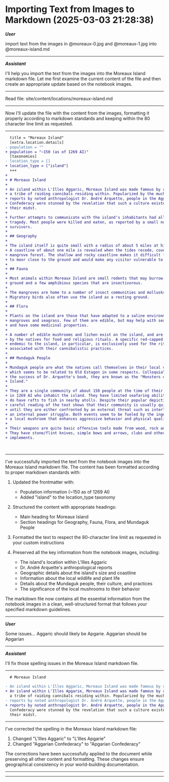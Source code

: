 <!-- Generated by SpecStory -->

# Importing Text from Images to Markdown (2025-03-03 21:28:38)

_**User**_

import text from the images in @moreaux-0.jpg and @moreaux-1.jpg into @moreaux-island.md 

---

_**Assistant**_

I'll help you import the text from the images into the Moreaux Island markdown file. Let me first examine the current content of the file and then create an appropriate update based on the notebook images.

---

Read file: site/content/locations/moreaux-island.md

---



Now I'll update the file with the content from the images, formatting it properly according to markdown standards and keeping within the 80 character line limit as requested.

---

```diff
  title = "Moreaux Island"
  [extra.location.details]
- population = ""
+ population = "~150 (as of 1269 AI)"
  [taxonomies]
- location_type = []
+ location_type = ["island"]
  +++
+ 
+ # Moreaux Island
+ 
+ An island within L'Illes Aggaric, Moreaux Island was made famous by reports of
+ a tribe of raiding cannibals residing within. Popularized by the much-republished
+ reports by noted anthropologist Dr. André Arquette, people in the Aggarian
+ Confederacy were stunned by the revelation that such a culture existed within
+ their midst.
+ 
+ Further attempts to communicate with the island's inhabitants had all ended in
+ tragedy. Most people were killed and eaten, as reported by a small number of
+ survivors.
+ 
+ ## Geography
+ 
+ The island itself is quite small with a radius of about 5 miles at high tide.
+ A coastline of about one mile is revealed when the tides recede, covered in a
+ mangrove forest. The shallow and rocky coastline makes it difficult for ships
+ to moor close to the ground and would make any visitor vulnerable to assaults.
+ 
+ ## Fauna
+ 
+ Most animals within Moreaux Island are small rodents that may burrow in the
+ ground and a few amphibious species that are insectivorous.
+ 
+ The mangroves are home to a number of insect communities and mollusks.
+ Migratory birds also often use the island as a resting ground.
+ 
+ ## Flora
+ 
+ Plants on the island are those that have adapted to a saline environment, like
+ mangroves and seagrass. Few of them are edible, but may help with seasoning,
+ and have some medicinal properties.
+ 
+ A number of edible mushrooms and lichen exist on the island, and are cultivated
+ by the natives for food and religious rituals. A specific red-capped mushroom
+ endemic to the island, in particular, is exclusively used for the rituals
+ associated with their cannibalistic practices.
+ 
+ ## Mundaguk People
+ 
+ Mundaguk people are what the natives call themselves in their local vernacular,
+ which seems to be related to Old Estagon in some respects. Colloquially, due to
+ the success of Dr. Arquette's book, they are known as the "Monsters of Moreaux
+ Island."
+ 
+ They are a single community of about 150 people at the time of their discovery
+ in 1269 AI who inhabit the island. They have limited seafaring abilities, but
+ do have rafts to fish in nearby atolls. Despite their popular depiction, a
+ careful reading of the text shows that their community is usually quite docile
+ until they are either confronted by an external threat such as interlopers, or
+ an internal power struggle. Both events seem to be fueled by the ingestion of
+ a local mushroom that enhances aggressive behavior and physical qualities.
+ 
+ Their weapons are quite basic offensive tools made from wood, rock and bone.
+ They have stone/flint knives, simple bows and arrows, clubs and other primitive
+ implements.
  
  
```

---



I've successfully imported the text from the notebook images into the Moreaux Island markdown file. The content has been formatted according to proper markdown standards with:

1. Updated the frontmatter with:
   - Population information (~150 as of 1269 AI)
   - Added "island" to the location_type taxonomy

2. Structured the content with appropriate headings:
   - Main heading for Moreaux Island
   - Section headings for Geography, Fauna, Flora, and Mundaguk People

3. Formatted the text to respect the 80-character line limit as requested in your custom instructions

4. Preserved all the key information from the notebook images, including:
   - The island's location within L'Illes Aggaric
   - Dr. André Arquette's anthropological reports
   - Geographic details about the island's size and coastline
   - Information about the local wildlife and plant life
   - Details about the Mundaguk people, their culture, and practices
   - The significance of the local mushrooms to their behavior

The markdown file now contains all the essential information from the notebook images in a clean, well-structured format that follows your specified markdown guidelines.

---

_**User**_

Some issues... Aggaric should likely be Apgarie. Aggarian should be Apgarian

---

_**Assistant**_

I'll fix those spelling issues in the Moreaux Island markdown file.

---

```diff
  # Moreaux Island
  
- An island within L'Illes Aggaric, Moreaux Island was made famous by reports of
+ An island within L'Illes Apgarie, Moreaux Island was made famous by reports of
  a tribe of raiding cannibals residing within. Popularized by the much-republished
- reports by noted anthropologist Dr. André Arquette, people in the Aggarian
+ reports by noted anthropologist Dr. André Arquette, people in the Apgarian
  Confederacy were stunned by the revelation that such a culture existed within
  their midst.
```

---



I've corrected the spelling in the Moreaux Island markdown file:

1. Changed "L'Illes Aggaric" to "L'Illes Apgarie"
2. Changed "Aggarian Confederacy" to "Apgarian Confederacy"

The corrections have been successfully applied to the document while preserving all other content and formatting. These changes ensure geographical consistency in your world-building documentation.

---



---

